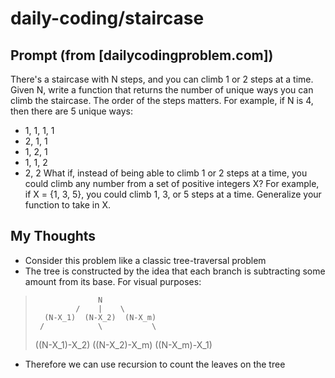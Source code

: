 # daily-coding/staircase

## Prompt (from [dailycodingproblem.com])
There's a staircase with N steps, and you can climb 1 or 2 steps at a time. Given N, write a function that returns the number of unique ways you can climb the staircase. The order of the steps matters. For example, if N is 4, then there are 5 unique ways:
* 1, 1, 1, 1
* 2, 1, 1
* 1, 2, 1
* 1, 1, 2
* 2, 2
What if, instead of being able to climb 1 or 2 steps at a time, you could climb any number from a set of positive integers X? For example, if X = {1, 3, 5}, you could climb 1, 3, or 5 steps at a time. Generalize your function to take in X.

## My Thoughts
* Consider this problem like a classic tree-traversal problem
* The tree is constructed by the idea that each branch is subtracting some amount from its base. For visual purposes:
>                   N
>              /    |    \
>       (N-X_1)  (N-X_2)  (N-X_m)
>      /            \           \
>((N-X_1)-X_2)  ((N-X_2)-X_m)  ((N-X_m)-X_1)
* Therefore we can use recursion to count the leaves on the tree